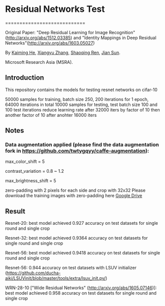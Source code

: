 # Residual Networks Test
============================

Original Paper: "Deep Residual Learning for Image Recognition"(http://arxiv.org/abs/1512.03385) and "Identity Mappings in Deep Residual Networks"(http://arxiv.org/abs/1603.05027)

By [Kaiming He](http://research.microsoft.com/en-us/um/people/kahe/), [Xiangyu Zhang](https://scholar.google.com/citations?user=yuB-cfoAAAAJ&hl=en), [Shaoqing Ren](http://home.ustc.edu.cn/~sqren/), [Jian Sun](http://research.microsoft.com/en-us/people/jiansun/).

Microsoft Research Asia (MSRA).

## Introduction
This repository contains the models for testing resnet networks on cifar-10

50000 samples for training, batch size 250, 200 iterations for 1 epoch, 64000 iterations in total
10000 samples for testing, test batch size 100 and 100 test iterations
reduce learning rate after 32000 iters by factor of 10
then another factor of 10 after anohter 16000 iters

## Notes
### Data augmentation applied (please find the data augmentation fork in https://github.com/twtygqyy/caffe-augmentation): 

max_color_shift = 5

contrast_variation = 0.8 ~ 1.2

max_brightness_shift = 5 

zero-padding with 2 pixels for each side and crop with 32x32
Please download the training images with zero-padding here [Google Drive](https://drive.google.com/file/d/0B5i4atpKg9EcZWRCOVFEUHJkSWM/view?usp=sharing)

## Result

Resnet-20: best model achieved 0.927 accuracy on test datasets for single round and single crop


Resnet-32: best model achieved 0.9364 accuracy on test datasets for single round and single crop



Resnet-56: best model achieved 0.9418 accuracy on test datasets for single round and single crop

Resnet-56: 0.944 accuracy on test datasets with LSUV initializer (https://github.com/ducha-aiki/LSUVinit/blob/master/tools/extra/lsuv_init.py/)


WRN-28-10 ["Wide Residual Networks" (http://arxiv.org/abs/1605.07146)]: best model achieved 0.958 accuracy on test datasets for single round and single crop
